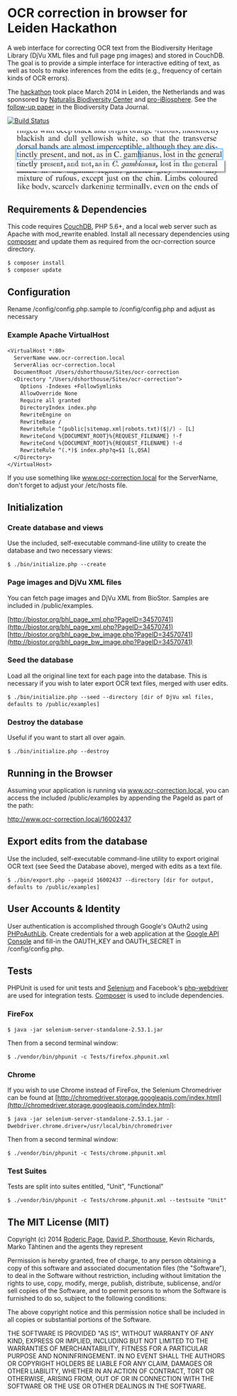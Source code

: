 # OCR correction in browser for Leiden Hackathon

A web interface for correcting OCR text from the Biodiversity Heritage Library (DjVu XML files and full page png images) and stored in CouchDB. The goal is to provide a simple interface for interactive editing of text, as well as tools to make inferences from the edits (e.g., frequency of certain kinds of OCR errors).

The [hackathon](http://www.naturalis.nl/en/news/bioinformatics/hackathon-nutshell/) took place March 2014 in Leiden, the Netherlands and was sponsored by [Naturalis Biodiversity Center](http://www.naturalis.nl/) and [pro-iBiosphere](http://www.pro-ibiosphere.eu/). See the [follow-up paper](http://doi.org/10.3897/BDJ.2.e1125) in the Biodiversity Data Journal.

[![Build Status](https://secure.travis-ci.org/dshorthouse/ocr-correction.png?branch=master)](http://travis-ci.org/dshorthouse/ocr-correction)

![OCR Correction](public/img/screenshot.png)

## Requirements & Dependencies

This code requires [CouchDB](http://couchdb.apache.org), PHP 5.6+, and a local web server such as Apache with mod\_rewrite enabled. Install all necessary dependencies using [composer](https://getcomposer.org) and update them as required from the ocr-correction source directory.

    $ composer install
    $ composer update

## Configuration

Rename /config/config.php.sample to /config/config.php and adjust as necessary

### Example Apache VirtualHost

    <VirtualHost *:80>
      ServerName www.ocr-correction.local
      ServerAlias ocr-correction.local
      DocumentRoot /Users/dshorthouse/Sites/ocr-correction
      <Directory "/Users/dshorthouse/Sites/ocr-correction">
        Options -Indexes +FollowSymlinks
        AllowOverride None
        Require all granted
        DirectoryIndex index.php
        RewriteEngine on
        RewriteBase /
        RewriteRule ^(public|sitemap.xml|robots.txt)($|/) - [L]
        RewriteCond %{DOCUMENT_ROOT}%{REQUEST_FILENAME} !-f
        RewriteCond %{DOCUMENT_ROOT}%{REQUEST_FILENAME} !-d
        RewriteRule ^(.*)$ index.php?q=$1 [L,QSA]
      </Directory>
    </VirtualHost>

If you use something like www.ocr-correction.local for the ServerName, don't forget to adjust your /etc/hosts file.

## Initialization

### Create database and views

Use the included, self-executable command-line utility to create the database and two necessary views:

    $ ./bin/initialize.php --create

### Page images and DjVu XML files

You can fetch page images and DjVu XML from BioStor. Samples are included in /public/examples.

[http://biostor.org/bhl_page_xml.php?PageID=34570741](http://biostor.org/bhl_page_xml.php?PageID=34570741)  
[http://biostor.org/bhl_page_bw_image.php?PageID=34570741](http://biostor.org/bhl_page_bw_image.php?PageID=34570741)

### Seed the database

Load all the original line text for each page into the database. This is necessary if you wish to later export OCR text files, merged with user edits.

    $ ./bin/initialize.php --seed --directory [dir of DjVu xml files, defaults to /public/examples]

### Destroy the database

Useful if you want to start all over again.

    $ ./bin/initialize.php --destroy

## Running in the Browser

Assuming your application is running via www.ocr-correction.local, you can access the included /public/examples by appending the PageId as part of the path:

http://www.ocr-correction.local/16002437

## Export edits from the database

Use the included, self-executable command-line utility to export original OCR text (see Seed the Database above), merged with edits as a text file.

    $ ./bin/export.php --pageid 16002437 --directory [dir for output, defaults to /public/examples]

## User Accounts & Identity

User authentication is accomplished through Google's OAuth2 using [PHPoAuthLib](https://github.com/Lusitanian/PHPoAuthLib). Create credentials for a web application at the [Google API Console](https://console.developers.google.com/) and fill-in the OAUTH\_KEY and OAUTH\_SECRET in /config/config.php.

## Tests

PHPUnit is used for unit tests and [Selenium](http://selenium-release.storage.googleapis.com/index.html?path=2.53/) and Facebook's [php-webdriver](https://github.com/facebook/php-webdriver) are used for integration tests. [Composer](https://getcomposer.org/) is used to include dependencies.


### FireFox

    $ java -jar selenium-server-standalone-2.53.1.jar

Then from a second terminal window:

    $ ./vendor/bin/phpunit -c Tests/firefox.phpunit.xml

### Chrome

If you wish to use Chrome instead of FireFox, the Selenium Chromedriver can be found at [http://chromedriver.storage.googleapis.com/index.html](http://chromedriver.storage.googleapis.com/index.html):

    $ java -jar selenium-server-standalone-2.53.1.jar -Dwebdriver.chrome.driver=/usr/local/bin/chromedriver

Then from a second terminal window:

    $ ./vendor/bin/phpunit -c Tests/chrome.phpunit.xml

### Test Suites

Tests are split into suites entitled, "Unit", "Functional"

    $ ./vendor/bin/phpunit -c Tests/chrome.phpunit.xml --testsuite "Unit"

## The MIT License (MIT)

Copyright (c) 2014
[Roderic Page](https://github.com/rdmpage), [David P. Shorthouse](https://github.com/dshorthouse), Kevin Richards, Marko Tähtinen and the agents they represent

Permission is hereby granted, free of charge, to any person obtaining a copy
of this software and associated documentation files (the "Software"), to deal
in the Software without restriction, including without limitation the rights
to use, copy, modify, merge, publish, distribute, sublicense, and/or sell
copies of the Software, and to permit persons to whom the Software is
furnished to do so, subject to the following conditions:

The above copyright notice and this permission notice shall be included in
all copies or substantial portions of the Software.

THE SOFTWARE IS PROVIDED "AS IS", WITHOUT WARRANTY OF ANY KIND, EXPRESS OR
IMPLIED, INCLUDING BUT NOT LIMITED TO THE WARRANTIES OF MERCHANTABILITY,
FITNESS FOR A PARTICULAR PURPOSE AND NONINFRINGEMENT. IN NO EVENT SHALL THE
AUTHORS OR COPYRIGHT HOLDERS BE LIABLE FOR ANY CLAIM, DAMAGES OR OTHER
LIABILITY, WHETHER IN AN ACTION OF CONTRACT, TORT OR OTHERWISE, ARISING FROM,
OUT OF OR IN CONNECTION WITH THE SOFTWARE OR THE USE OR OTHER DEALINGS IN
THE SOFTWARE.